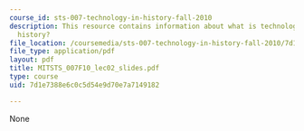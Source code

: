 ```yaml
---
course_id: sts-007-technology-in-history-fall-2010
description: This resource contains information about what is technology? what is
  history?
file_location: /coursemedia/sts-007-technology-in-history-fall-2010/7d1e7388e6c0c5d54e9d70e7a7149182_MITSTS_007F10_lec02_slides.pdf
file_type: application/pdf
layout: pdf
title: MITSTS_007F10_lec02_slides.pdf
type: course
uid: 7d1e7388e6c0c5d54e9d70e7a7149182

---
```

None